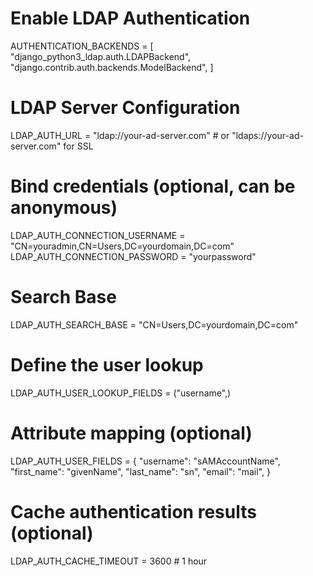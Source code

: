 # Enable LDAP Authentication
AUTHENTICATION_BACKENDS = [
    "django_python3_ldap.auth.LDAPBackend",
    "django.contrib.auth.backends.ModelBackend",
]

# LDAP Server Configuration
LDAP_AUTH_URL = "ldap://your-ad-server.com"  # or "ldaps://your-ad-server.com" for SSL

# Bind credentials (optional, can be anonymous)
LDAP_AUTH_CONNECTION_USERNAME = "CN=youradmin,CN=Users,DC=yourdomain,DC=com"
LDAP_AUTH_CONNECTION_PASSWORD = "yourpassword"

# Search Base
LDAP_AUTH_SEARCH_BASE = "CN=Users,DC=yourdomain,DC=com"

# Define the user lookup
LDAP_AUTH_USER_LOOKUP_FIELDS = ("username",)

# Attribute mapping (optional)
LDAP_AUTH_USER_FIELDS = {
    "username": "sAMAccountName",
    "first_name": "givenName",
    "last_name": "sn",
    "email": "mail",
}

# Cache authentication results (optional)
LDAP_AUTH_CACHE_TIMEOUT = 3600  # 1 hour